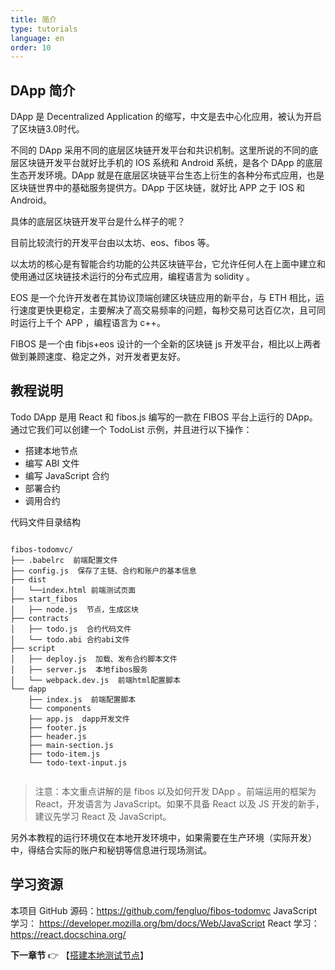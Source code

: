 ```yaml
---
title: 简介
type: tutorials
language: en
order: 10
---
```


## DApp 简介

DApp 是 Decentralized Application 的缩写，中文是去中心化应用，被认为开启了区块链3.0时代。

不同的 DApp 采用不同的底层区块链开发平台和共识机制。这里所说的不同的底层区块链开发平台就好比手机的 IOS 系统和 Android 系统，是各个 DApp 的底层生态开发环境。DApp 就是在底层区块链平台生态上衍生的各种分布式应用，也是区块链世界中的基础服务提供方。DApp 于区块链，就好比 APP 之于 IOS 和 Android。

具体的底层区块链开发平台是什么样子的呢？

目前比较流行的开发平台由以太坊、eos、fibos 等。

以太坊的核心是有智能合约功能的公共区块链平台，它允许任何人在上面中建立和使用通过区块链技术运行的分布式应用，编程语言为 solidity 。

EOS 是一个允许开发者在其协议顶端创建区块链应用的新平台，与 ETH 相比，运行速度更快更稳定，主要解决了高交易频率的问题，每秒交易可达百亿次，且可同时运行上千个 APP ，编程语言为 c++。

FIBOS 是一个由 fibjs+eos 设计的一个全新的区块链 js 开发平台，相比以上两者做到兼顾速度、稳定之外，对开发者更友好。

## 教程说明

Todo DApp 是用 React 和 fibos.js 编写的一款在 FIBOS 平台上运行的 DApp。通过它我们可以创建一个 TodoList 示例，并且进行以下操作：
- 搭建本地节点
- 编写 ABI 文件
- 编写 JavaScript 合约
- 部署合约
- 调用合约

代码文件目录结构

```

fibos-todomvc/
├── .babelrc  前端配置文件
├── config.js  保存了主链、合约和账户的基本信息
├── dist 
│   └──index.html 前端测试页面
├── start_fibos 
│   ├── node.js  节点，生成区块
├── contracts
│   ├── todo.js  合约代码文件
│   └── todo.abi 合约abi文件
├── script
│   ├── deploy.js  加载、发布合约脚本文件
│   ├── server.js  本地fibos服务
│   └── webpack.dev.js  前端html配置脚本
└── dapp
    ├── index.js  前端配置脚本
    └── components
   	├── app.js  dapp开发文件
   	├── footer.js 
   	├── header.js
   	├── main-section.js
   	├── todo-item.js
   	└── todo-text-input.js
	   
```

>注意：本文重点讲解的是 fibos 以及如何开发 DApp 。前端运用的框架为 React，开发语言为 JavaScript。如果不具备 React 以及 JS 开发的新手，建议先学习 React 及 JavaScript。

另外本教程的运行环境仅在本地开发环境中，如果需要在生产环境（实际开发）中，得结合实际的账户和秘钥等信息进行现场测试。

## 学习资源

本项目 GitHub 源码：<https://github.com/fengluo/fibos-todomvc> 
JavaScript 学习： <https://developer.mozilla.org/bm/docs/Web/JavaScript>
React 学习：<https://react.docschina.org/>

**下一章节**
👉 【[搭建本地测试节点](tutorials-setnode.html)】